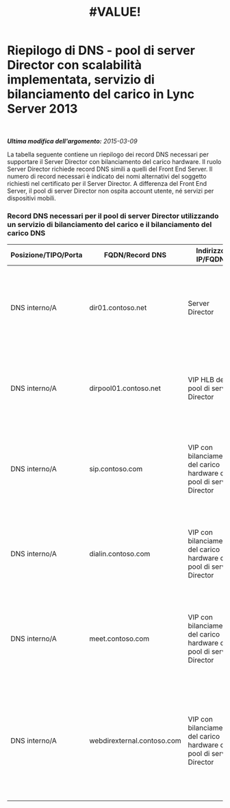 ﻿---
title: "#VALUE!"
TOCTitle: Riepilogo di DNS - pool di server Director con scalabilità implementata, servizio di bilanciamento del carico hardware
ms:assetid: 08ba48e6-bfa1-4ab0-bc89-d58ddb9c20af
ms:mtpsurl: https://technet.microsoft.com/it-it/library/JJ204655(v=OCS.15)
ms:contentKeyID: 49299603
ms.date: 08/24/2015
mtps_version: v=OCS.15
ms.translationtype: HT
---

# Riepilogo di DNS - pool di server Director con scalabilità implementata, servizio di bilanciamento del carico in Lync Server 2013

 

_**Ultima modifica dell'argomento:** 2015-03-09_

La tabella seguente contiene un riepilogo dei record DNS necessari per supportare il Server Director con bilanciamento del carico hardware. Il ruolo Server Director richiede record DNS simili a quelli del Front End Server. Il numero di record necessari è indicato dei nomi alternativi del soggetto richiesti nel certificato per il Server Director. A differenza del Front End Server, il pool di server Director non ospita account utente, né servizi per dispositivi mobili.

### Record DNS necessari per il pool di server Director utilizzando un servizio di bilanciamento del carico e il bilanciamento del carico DNS

<table>
<colgroup>
<col style="width: 25%" />
<col style="width: 25%" />
<col style="width: 25%" />
<col style="width: 25%" />
</colgroup>
<thead>
<tr class="header">
<th>Posizione/TIPO/Porta</th>
<th>FQDN/Record DNS</th>
<th>Indirizzo IP/FQDN</th>
<th>Corrisponde a/Commenti</th>
</tr>
</thead>
<tbody>
<tr class="odd">
<td><p>DNS interno/A</p></td>
<td><p>dir01.contoso.net</p></td>
<td><p>Server Director</p></td>
<td><p>Record host del Server Director utilizzato per la replica e per le comunicazioni server-server</p></td>
</tr>
<tr class="even">
<td><p>DNS interno/A</p></td>
<td><p>dirpool01.contoso.net</p></td>
<td><p>VIP HLB del pool di server Director</p></td>
<td><p>Record host per il pool di server Director con bilanciamento del carico DNS</p></td>
</tr>
<tr class="odd">
<td><p>DNS interno/A</p></td>
<td><p>sip.contoso.com</p></td>
<td><p>VIP con bilanciamento del carico hardware del pool di server Director</p></td>
<td><p>SIP (Session Initiation Protocol) in ingresso dall'interfaccia interna del server perimetrale</p></td>
</tr>
<tr class="even">
<td><p>DNS interno/A</p></td>
<td><p>dialin.contoso.com</p></td>
<td><p>VIP con bilanciamento del carico hardware del pool di server Director</p></td>
<td><p>Servizi Web dialin pubblicati e con bilanciamento del carico hardware da proxy inverso</p></td>
</tr>
<tr class="odd">
<td><p>DNS interno/A</p></td>
<td><p>meet.contoso.com</p></td>
<td><p>VIP con bilanciamento del carico hardware del pool di server Director</p></td>
<td><p>Servizi Web meet pubblicati e con bilanciamento del carico hardware da proxy inverso</p></td>
</tr>
<tr class="even">
<td><p>DNS interno/A</p></td>
<td><p>webdirexternal.contoso.com</p></td>
<td><p>VIP con bilanciamento del carico hardware del pool di server Director</p></td>
<td><p>Servizi Web esterni Web Ticket con bilanciamento del carico hardware pubblicati e definiti dal proxy inverso per il pool di server Director</p></td>
</tr>
</tbody>
</table>

